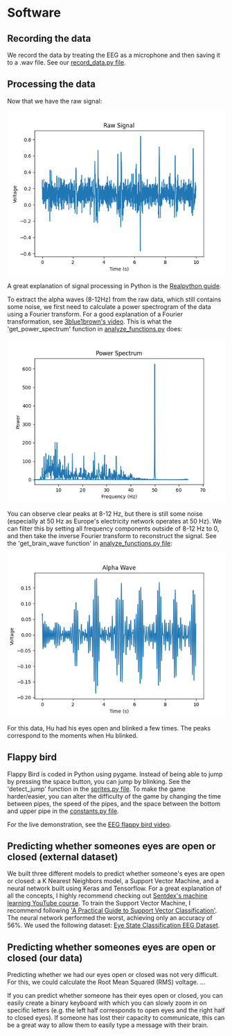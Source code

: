 # Software

## Recording the data
We record the data by treating the EEG as a microphone and then saving it to a .wav file. See our [record_data.py file](analysis/record_data.py).

## Processing the data
Now that we have the raw signal:

![Raw Signal](images/raw_signal.png "Raw Signal")

A great explanation of signal processing in Python is the [Realpython guide](https://realpython.com/python-scipy-fft/).

To extract the alpha waves (8-12Hz) from the raw data, which still contains some noise, we first need to calculate a power spectrogram of the data using a Fourier transform. For a good explanation of a Fourier transformation, see [3blue1brown's video](https://www.youtube.com/watch?v=spUNpyF58BY). This is what the 'get_power_spectrum' function in [analyze_functions.py](analysis/analyze_functions.py) does:

![Power Spectrum](images/power_spectrum.png "Power Spectrum")

You can observe clear peaks at 8-12 Hz, but there is still some noise (especially at 50 Hz as Europe's electricity network operates at 50 Hz). We can filter this by setting all frequency components outside of 8-12 Hz to 0, and then take the inverse Fourier transform to reconstruct the signal. See the 'get_brain_wave function' in [analyze_functions.py file](analysis/analyze_functions.py):

![Filtered Signal](images/filtered_signal.png "Filtered Signal")

For this data, Hu had his eyes open and blinked a few times. The peaks correspond to the moments when Hu blinked.

## Flappy bird
Flappy Bird is coded in Python using pygame. Instead of being able to jump by pressing the space button, you can jump by blinking. See the 'detect_jump' function in the [sprites.py file](flappy/sprites.py). To make the game harder/easier, you can alter the difficulty of the game by changing the time between pipes, the speed of the pipes, and the space between the bottom and upper pipe in the [constants.py file](flappy/constants.py).

For the live demonstration, see the [EEG flappy bird video](videos/EEG%20flappy%20video.mp4).

## Predicting whether someones eyes are open or closed (external dataset)
We built three different models to predict whether someone's eyes are open or closed: a K Nearest Neighbors model, a Support Vector Machine, and a neural network built using Keras and Tensorflow. For a great explanation of all the concepts, I highly recommend checking out [Sentdex's machine learning YouTube course](https://www.youtube.com/watch?v=OGxgnH8y2NM&list=PLQVvvaa0QuDfKTOs3Keq_kaG2P55YRn5v). To train the Support Vector Machine, I recommend following ['A Practical Guide to Support Vector Classification'](https://www.csie.ntu.edu.tw/~cjlin/papers/guide/guide.pdf). The neural network performed the worst, achieving only an accuracy of 56%. We used the following dataset: [Eye State Classification EEG Dataset](https://www.kaggle.com/datasets/robikscube/eye-state-classification-eeg-dataset).

## Predicting whether someones eyes are open or closed (our data)
Predicting whether we had our eyes open or closed was not very difficult. For this, we could calculate the Root Mean Squared (RMS) voltage. ...

If you can predict whether someone has their eyes open or closed, you can easily create a binary keyboard with which you can slowly zoom in on specific letters (e.g. the left half corresponds to open eyes and the right half to closed eyes). If someone has lost their capacity to communicate, this can be a great way to allow them to easily type a message with their brain.